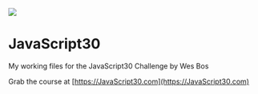![](https://javascript30.com/images/JS3-social-share.png)

# JavaScript30

My working files for the JavaScript30 Challenge by Wes Bos


Grab the course at [https://JavaScript30.com](https://JavaScript30.com)

